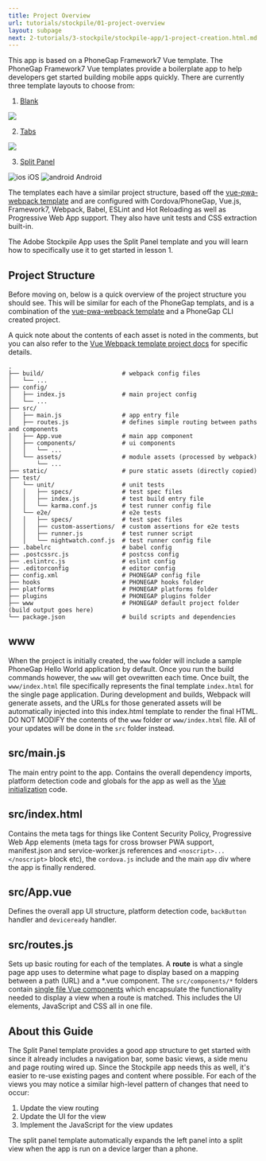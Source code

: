 ```yaml
---
title: Project Overview
url: tutorials/stockpile/01-project-overview
layout: subpage
next: 2-tutorials/3-stockpile/stockpile-app/1-project-creation.html.md
---
```


This app is based on a PhoneGap Framework7 Vue template. The PhoneGap Framework7 Vue templates provide a boilerplate app to help developers get started building mobile apps quickly. There are currently three template layouts to choose from:

1. [Blank](https://www.npmjs.com/package/phonegap-template-vue-f7-blank)

  ![](/images/stockpile/example-blank.png)

2. [Tabs](https://www.npmjs.com/package/phonegap-template-vue-f7-tabs)

  ![](/images/stockpile/example-tabs.png)

3. [Split Panel](https://www.npmjs.com/package/phonegap-template-vue-f7-split-panel)

  ![ios](/images/stockpile/example-split-ios.png) iOS
  ![android](/images/stockpile/example-split-android.png) Android

The templates each have a similar project structure, based off the [vue-pwa-webpack template](https://github.com/vuejs-templates/pwa) and are configured with Cordova/PhoneGap, Vue.js, Framework7, Webpack, Babel, ESLint and Hot Reloading as well as Progressive Web App support. They also have unit tests and CSS extraction built-in.

The Adobe Stockpile App uses the Split Panel template and you will learn how to specifically use it to get started in lesson 1.

## Project Structure
Before moving on, below is a quick overview of the project structure you should see. This will be similar for each of the PhoneGap templats, and is a combination of the [vue-pwa-webpack template](https://github.com/vuejs-templates/pwa) and a PhoneGap CLI created project.

A quick note about the contents of each asset is noted in the comments, but you can also refer to the [Vue Webpack template project docs](https://github.com/vuejs-templates/webpack/blob/develop/docs/structure.md) for specific details.

```
.
├── build/                      # webpack config files
│   └── ...
├── config/
│   ├── index.js                # main project config
│   └── ...
├── src/
│   ├── main.js                 # app entry file
│   ├── routes.js               # defines simple routing between paths and components
│   ├── App.vue                 # main app component
│   ├── components/             # ui components
│   │   └── ...
│   └── assets/                 # module assets (processed by webpack)
│       └── ...
├── static/                     # pure static assets (directly copied)
├── test/
│   └── unit/                   # unit tests
│   │   ├── specs/              # test spec files
│   │   ├── index.js            # test build entry file
│   │   └── karma.conf.js       # test runner config file
│   └── e2e/                    # e2e tests
│   │   ├── specs/              # test spec files
│   │   ├── custom-assertions/  # custom assertions for e2e tests
│   │   ├── runner.js           # test runner script
│   │   └── nightwatch.conf.js  # test runner config file
├── .babelrc                    # babel config
├── .postcssrc.js               # postcss config
├── .eslintrc.js                # eslint config
├── .editorconfig               # editor config
├── config.xml                  # PHONEGAP config file
├── hooks                       # PHONEGAP hooks folder
├── platforms                   # PHONEGAP platforms folder
├── plugins                     # PHONEGAP plugins folder
├── www                         # PHONEGAP default project folder (build output goes here)
└── package.json                # build scripts and dependencies
```

## www
When the project is initially created, the `www` folder will include a sample PhoneGap Hello World application by default. Once you run the build commands however, the `www` will get ovewritten each time. Once built, the `www/index.html` file specifically represents the final template `index.html` for the single page application. During development and builds, Webpack will generate assets, and the URLs for those generated assets will be automatically injected into this index.html template to render the final HTML. DO NOT MODIFY the contents of the `www` folder or `www/index.html` file. All of your updates will be done in the `src` folder instead.

## src/main.js
The main entry point to the app. Contains the overall dependency imports, platform detection code and globals for the app as well as the [Vue initialization](https://vuejs.org/v2/guide/instance.html) code.

## src/index.html
Contains the meta tags for things like Content Security Policy, Progressive Web App elements (meta tags for cross browser PWA support, manifest.json and service-worker.js references and `<noscript>...</noscript>` block etc), the `cordova.js` include and the main `app` div where the app is finally rendered.

## src/App.vue
Defines the overall app UI structure, platform detection code, `backButton` handler and `deviceready` handler.

## src/routes.js
Sets up basic routing for each of the templates. A **route** is what a single page app uses to determine what page to display based on a mapping between a path (URL) and a *.vue component. The `src/components/*` folders contain [single file Vue components](https://vuejs.org/v2/guide/single-file-components.html) which encapsulate the functionality needed to display a view when a route is matched. This includes the UI elements, JavaScript and CSS all in one file.

## About this Guide
The Split Panel template provides a good app structure to get started with since it already includes a navigation bar, some basic views, a side menu and page routing wired up. Since the Stockpile app needs this as well, it's easier to re-use existing pages and content where possible. For each of the views you may notice a similar high-level pattern of changes that need to occur:

1. Update the view routing
2. Update the UI for the view
2. Implement the JavaScript for the view updates

<div class="alert--tip">The split panel template automatically expands the left panel into a split view when the app is run on a device larger than a phone. </div>

